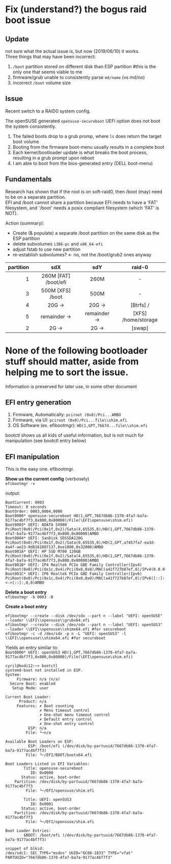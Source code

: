 # Fix (understand?) the bogus raid boot issue

## Update
not sure what the actual issue is, but now (2019/06/10) it works.  
Three things that may have been incorrect:
1. `/boot` partition stored on different disk than ESP partition  #this is the only one that seems viable to me
2. firmware/grub unable to consistently parse `md/name` (vs md/no)
2. incorrect `/boot` volume size

## Issue
Recent switch to a RAID0 system config.

The openSUSE generated `opensuse-secureboot` UEFI option does not boot the system consistently.

1. The failed boots drop to a grub promp, where `ls` does return the target boot volume
2. Booting from the firmware boot-menu usually results in a complete boot
2. Each kernel/bootloader update is what breaks the boot process, resulting in a grub prompt upon reboot
2. I am able to boot from the bios-generated entry (DELL boot-menu)

## Fundamentals
Research has shown that if the root is on soft-raid0, then /boot (may) need to be on a separate partition.  
EFI and /boot cannot share a partition because EFI needs to have a 'FAT' filesystem, and '/boot' needs a posix compliant filesystem (which 'FAT' is NOT).  

Action (summary):  
- Create (& populate) a separate /boot partition on the same disk as the ESP partition
- delete subvolumes `i386-pc` and `x86_64-efi`
- adjust fstab to use new partition
- re-establish subvolumes? <- no, not the /boot/grub2 ones anyway

partition	| sdX	| sdY	| raid-0
-:	| :-:	| :-:	| :-:
1	|260M [FAT] /boot/efi	| 260M	| -
3	|500M [XFS] /boot	| 500M	| -
4	| 20G ->	| 20G ->	| [Btrfs]  /
5	| remainder ->	| remainder ->	| [XFS]  /home/storage
2	| 2G ->	| 2G ->	| [swap]

# None of the following bootloader stuff should matter, aside from helping me to sort the issue.  
Information is preserved for later use, in some other document

## EFI entry generation
1. Firmware, Automatically: `pciroot (0x0)/Pci...AMBO`
2. Firmware, via UI: `pciroot (0x0)/Pci...file\\shim.efi`
2. OS Software (ex. efibootmgr): `HD(1,GPT,7667d...file\\shim.efi`

bootctl shows us all kids of useful information, but is not much for manipulation (see bootctl entry below) 

## EFI manipulation
This is the easy one. efibootmgr.

**Show us the current config** (verbosely)  
`efibootmgr -v`  

output:
```
BootCurrent: 0003
Timeout: 0 seconds
BootOrder: 0003,0004,0000
Boot0000* opensuse-secureboot HD(1,GPT,7667db86-1370-4fa7-ba7a-9177ac4bf7f3,0x800,0x80000)/File(\EFI\opensuse\shim.efi)
Boot0003* UEFI: ADATA SX900 PciRoot(0x0)/Pci(0x1f,0x2)/Sata(4,65535,0)/HD(1,GPT,7667db86-1370-4fa7-ba7a-9177ac4bf7f3,0x800,0x80000)AMBO
Boot0004* UEFI: SanDisk SDSSDA120G PciRoot(0x0)/Pci(0x1f,0x2)/Sata(0,65535,0)/HD(2,GPT,a7457fa7-ea3d-4a4f-ae23-9d6161087137,0xe1800,0x32000)AMBO
Boot001A* UEFI: HP SSD M700 120GB PciRoot(0x0)/Pci(0x1f,0x2)/Sata(4,65535,0)/HD(1,GPT,7667db86-1370-4fa7-ba7a-9177ac4bf7f3,0x800,0x80000)AMBO
Boot001B* UEFI: IP4 Realtek PCIe GBE Family Controller(Ipv4) PciRoot(0x0)/Pci(0x1c,0x4)/Pci(0x0,0x0)/MAC(a41f727b87ef,0)/IPv4(0.0.0.00.0.0.0,0,0)AMBO
Boot001C* UEFI: IP6 Realtek PCIe GBE Family Controller(Ipv6) PciRoot(0x0)/Pci(0x1c,0x4)/Pci(0x0,0x0)/MAC(a41f727b87ef,0)/IPv6([::]:<->[::]:,0,0)AMBO
```

**Delete a boot entry**  
`efibootmgr -b 0003 -B`

**Create a boot entry**
```
efibootmgr --create --disk /dev/sdx --part n --label "UEFI: openSUSE" --loader \\EFI\\opensuse\\grubx64.efi
efibootmgr --create --disk /dev/sdx --part n --label "UEFI: openSUS3" --loader \\EFI\\opensuse\\shimx64.efi #for secureboot
efibootmgr -c -d /dev/sdx -p n -L "UEFI: openSUS3" -l \\EFI\\opensuse\\shimx64.efi #for secureboot
```
Yields an entry similar to:  
`Boot0000* UEFI: openSUS3 HD(1,GPT,7667db86-1370-4fa7-ba7a-9177ac4bf7f3,0x800,0x80000)/File(\EFI\opensuse\shim.efi)`


```
cyril@kodi12:~> bootctl
systemd-boot not installed in ESP.
System:
     Firmware: n/a (n/a)
  Secure Boot: enabled
   Setup Mode: user

Current Boot Loader:
      Product: n/a
     Features: ✗ Boot counting
               ✗ Menu timeout control
               ✗ One-shot menu timeout control
               ✗ Default entry control
               ✗ One-shot entry control
          ESP: n/a
         File: └─n/a

Available Boot Loaders on ESP:
          ESP: /boot/efi (/dev/disk/by-partuuid/7667db86-1370-4fa7-ba7a-9177ac4bf7f3)
         File: └─/EFI/BOOT/bootx64.efi

Boot Loaders Listed in EFI Variables:
        Title: opensuse-secureboot
           ID: 0x0000
       Status: active, boot-order
    Partition: /dev/disk/by-partuuid/7667db86-1370-4fa7-ba7a-9177ac4bf7f3
         File: └─/EFI/opensuse/shim.efi

        Title: UEFI: openSUS3
           ID: 0x0001
       Status: active, boot-order
    Partition: /dev/disk/by-partuuid/7667db86-1370-4fa7-ba7a-9177ac4bf7f3
         File: └─/EFI/opensuse/shim.efi

Boot Loader Entries:
        $BOOT: /boot/efi (/dev/disk/by-partuuid/7667db86-1370-4fa7-ba7a-9177ac4bf7f3)

snippet of blkid:
/dev/sdc1: SEC_TYPE="msdos" UUID="6C08-1833" TYPE="vfat" PARTUUID="7667db86-1370-4fa7-ba7a-9177ac4bf7f3"
```

